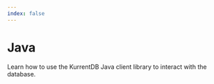 ```yaml
---
index: false
---
```


# Java

Learn how to use the KurrentDB Java client library to interact with the database.

<Catalog/>